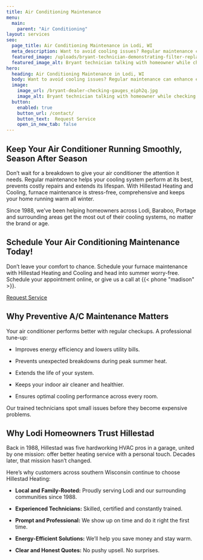 ```yaml
---
title: Air Conditioning Maintenance
menu:
  main:
    parent: "Air Conditioning"
layout: services
seo:
  page_title: Air Conditioning Maintenance in Lodi, WI
  meta_description: Want to avoid cooling issues? Regular maintenance can enhance efficiency and comfort while saving you money. Hillestad Heating is here to help.
  featured_image: /uploads/bryant-technician-demonstrating-filter-replacement-1000.jpg
  featured_image_alt: Bryant technician talking with homeowner while checking air filter and furnace
hero: 
  heading: Air Conditioning Maintenance in Lodi, WI
  body: Want to avoid cooling issues? Regular maintenance can enhance efficiency and comfort while saving you money. Hillestad Heating is here to help.
  image: 
    image_url: /bryant-dealer-checking-gauges_eiph2q.jpg
    image_alt: Bryant technician talking with homeowner while checking air filter and furnace
  button:
    enabled: true
    button_url: /contact/ 
    button_text:  Request Service
    open_in_new_tab: false
---
```


## Keep Your Air Conditioner Running Smoothly, Season After Season

Don’t wait for a breakdown to give your air conditioner the attention it needs. Regular maintenance helps your cooling system perform at its best, prevents costly repairs and extends its lifespan. With Hillestad Heating and Cooling, furnace maintenance is stress-free, comprehensive and keeps your home running warm all winter.

Since 1988, we’ve been helping homeowners across Lodi, Baraboo, Portage and surrounding areas get the most out of their cooling systems, no matter the brand or age.

<div class="breakout bg-black flow">
  <h2 class="no-margin">Schedule Your Air Conditioning Maintenance Today!</h2>
  <p class="site-cta__middle">Don’t leave your comfort to chance. Schedule your furnace maintenance with Hillestad Heating and Cooling and head into summer worry-free. Schedule your appointment online, or give us a call at {{< phone "madison" >}}.</p>
  <a class="btn btn--primary" href="/contact/">Request Service</a>
</div>

## Why Preventive A/C Maintenance Matters

Your air conditioner performs better with regular checkups. A professional tune-up:

*	Improves energy efficiency and lowers utility bills.

*	Prevents unexpected breakdowns during peak summer heat.

*	Extends the life of your system.

*	Keeps your indoor air cleaner and healthier.

*	Ensures optimal cooling performance across every room.

Our trained technicians spot small issues before they become expensive problems. 

## Why Lodi Homeowners Trust Hillestad

Back in 1988, Hillestad was five hardworking HVAC pros in a garage, united by one mission: offer better heating service with a personal touch. Decades later, that mission hasn’t changed.

Here’s why customers across southern Wisconsin continue to choose Hillestad Heating:

*	**Local and Family-Rooted:** Proudly serving Lodi and our surrounding communities since 1988.
*	**Experienced Technicians:** Skilled, certified and constantly trained.

*	**Prompt and Professional:** We show up on time and do it right the first time.

*	**Energy-Efficient Solutions:** We’ll help you save money and stay warm.

*	**Clear and Honest Quotes:** No pushy upsell. No surprises.